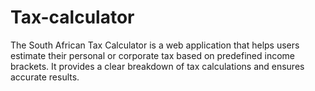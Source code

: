 # Tax-calculator
The South African Tax Calculator is a web application that helps users estimate their personal or corporate tax based on predefined income brackets. It provides a clear breakdown of tax calculations and ensures accurate results.
